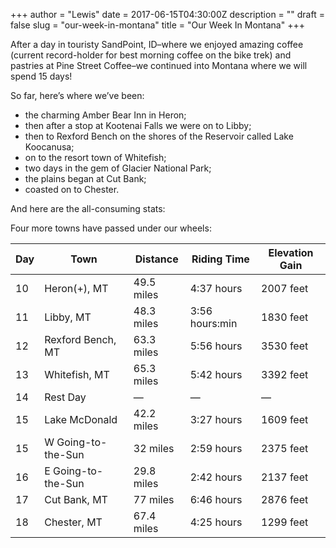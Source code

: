 +++
author = "Lewis"
date = 2017-06-15T04:30:00Z
description = ""
draft = false
slug = "our-week-in-montana"
title = "Our Week In Montana"
+++


After a day in touristy SandPoint, ID–where we enjoyed amazing coffee (current record-holder for best morning coffee on the bike trek) and pastries at Pine Street Coffee–we continued into Montana where we will spend 15 days!

So far, here’s where we’ve been:

- the charming Amber Bear Inn in Heron;
- then after a stop at Kootenai Falls we were on to Libby;
- then to Rexford Bench on the shores of the Reservoir called Lake Koocanusa;
- on to the resort town of Whitefish;
- two days in the gem of Glacier National Park;
- the plains began at Cut Bank;
- coasted on to Chester.

And here are the all-consuming stats:

Four more towns have passed under our wheels:

<table><thead><tr><th>Day</th><th>Town</th><th>Distance</th><th>Riding Time</th><th>Elevation Gain</th></tr></thead><tbody><tr><td>10</td><td>Heron(+), MT</td><td>49.5 miles</td><td>4:37 hours</td><td>2007 feet</td></tr><tr><td>11</td><td>Libby, MT</td><td>48.3 miles</td><td>3:56 hours:min</td><td>1830 feet</td></tr><tr><td>12</td><td>Rexford Bench, MT</td><td>63.3 miles</td><td>5:56 hours</td><td>3530 feet</td></tr><tr><td>13</td><td>Whitefish, MT</td><td>65.3 miles</td><td>5:42 hours</td><td>3392 feet</td></tr><tr><td>14</td><td>Rest Day</td><td>—</td><td>—</td><td>—</td></tr><tr><td>15</td><td>Lake McDonald</td><td>42.2 miles</td><td>3:27 hours</td><td>1609 feet</td></tr><tr><td>15</td><td>W Going-to-the-Sun</td><td>32 miles</td><td>2:59 hours</td><td>2375 feet</td></tr><tr><td>16</td><td>E Going-to-the-Sun</td><td>29.8 miles</td><td>2:42 hours</td><td>2137 feet</td></tr><tr><td>17</td><td>Cut Bank, MT</td><td>77 miles</td><td>6:46 hours</td><td>2876 feet</td></tr><tr><td>18</td><td>Chester, MT</td><td>67.4 miles</td><td>4:25 hours</td><td>1299 feet</td></tr></tbody></table>

